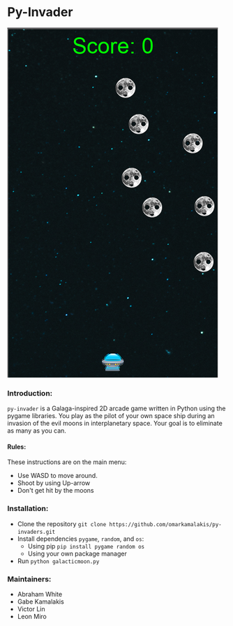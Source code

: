 # Py-Invader

![py_invaders](image/galacticmoonpreview.png)

### Introduction:

`py-invader` is a Galaga-inspired 2D arcade game written in Python using the pygame libraries. You play as the pilot of your own space ship during an invasion of the evil moons in interplanetary space. Your goal is to eliminate as many as you can.

#### Rules:

These instructions are on the main menu:

* Use WASD to move around.
* Shoot by using Up-arrow
* Don't get hit by the moons


### Installation:

* Clone the repository `git clone https://github.com/omarkamalakis/py-invaders.git`
* Install dependencies `pygame`, `random`, and `os`:
	* Using pip `pip install pygame random os`
	* Using your own package manager
* Run `python galacticmoon.py`


### Maintainers:

* Abraham White
* Gabe Kamalakis
* Victor Lin
* Leon Miro

